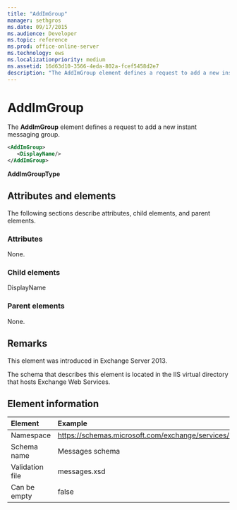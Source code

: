 ```yaml
---
title: "AddImGroup"
manager: sethgros
ms.date: 09/17/2015
ms.audience: Developer
ms.topic: reference
ms.prod: office-online-server
ms.technology: ews
ms.localizationpriority: medium
ms.assetid: 16d63d10-3566-4eda-802a-fcef5458d2e7
description: "The AddImGroup element defines a request to add a new instant messaging group."
---
```


# AddImGroup

The **AddImGroup** element defines a request to add a new instant messaging group. 
  
```XML
<AddImGroup>
   <DisplayName/>
</AddImGroup>
```

 **AddImGroupType**
## Attributes and elements

The following sections describe attributes, child elements, and parent elements.
  
### Attributes

None.
  
### Child elements

DisplayName
  
### Parent elements

None.
  
## Remarks

This element was introduced in Exchange Server 2013.
  
The schema that describes this element is located in the IIS virtual directory that hosts Exchange Web Services.
  
## Element information

| Element | Example |
|:-----|:-----|
|Namespace  <br/> |https://schemas.microsoft.com/exchange/services/2006/messages  <br/> |
|Schema name  <br/> |Messages schema  <br/> |
|Validation file  <br/> |messages.xsd  <br/> |
|Can be empty  <br/> |false  <br/> |
   

